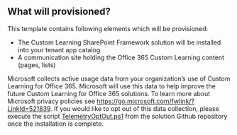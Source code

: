 ## What will provisioned?

This template contains following elements which will be provisioned:

- The Custom Learning SharePoint Framework solution will be installed into your tenant app catalog
- A communication site holding the Office 365 Custom Learning content (pages, lists)

Microsoft collects active usage data from your organization’s use of Custom Learning for Office 365. Microsoft will use this data to help improve the future Custom Learning for Office 365 solutions. To learn more about Microsoft privacy policies see https://go.microsoft.com/fwlink/?LinkId=521839. If you would like to opt out of this data collection, please execute the script [TelemetryOptOut.ps1](https://github.com/pnp/custom-learning-office-365/tree/master/webpart) from the solution Github repository once the installation is complete.
